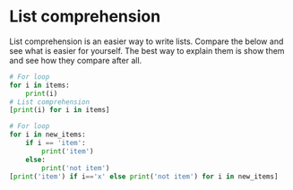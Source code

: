 # List comprehension
List comprehension is an easier way to write lists. Compare the below and see what is easier for yourself. The best way to explain them is show them and see how they compare after all.
```python
# For loop
for i in items:
    print(i)
# List comprehension
[print(i) for i in items]

# For loop
for i in new_items:
    if i == 'item':
        print('item')
    else:
        print('not item')
[print('item') if i=='x' else print('not item') for i in new_items]

```

